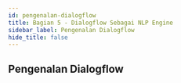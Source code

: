 ```yaml
---
id: pengenalan-dialogflow
title: Bagian 5 - Dialogflow Sebagai NLP Engine
sidebar_label: Pengenalan Dialogflow
hide_title: false
---
```

## Pengenalan Dialogflow
